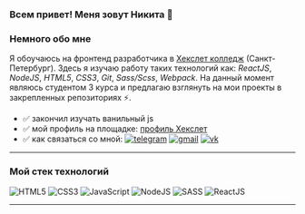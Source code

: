 ### Всем привет! Меня зовут Никита 👋

### Немного обо мне
Я обоучаюсь на фронтенд разработчика в [Хекслет колледж](https://hexly.ru/?ysclid=lp4f49i4am426656582) (Санкт-Петербург). Здесь я изучаю работу таких технологий как: *ReactJS*, *NodeJS*, *HTML5*, *CSS3*, *Git*, *Sass/Scss*, *Webpack*. На данный момент являюсь студентом 3 курса и предлагаю взглянуть на мои проекты в закрепленных репозиториях ⚡.

- :white_check_mark: закончил изучать ванильный js
- :white_check_mark: мой профиль на площадке: [профиль Хекслет](https://ru.hexlet.io/u/user-7373843896b69e80)
- :white_check_mark: как связаться со мной: [![telegram](https://raw.githubusercontent.com/Patrolavia/telegram-badge/8fe3382b3fd3a1c533ba270e608035a27e430c2e/chat.svg)](https://t.me/kozlovjr) [![gmail](https://camo.githubusercontent.com/b85b496514681cc3859dde3eecc40357ab690e1f01ed2990503537188d171f47/68747470733a2f2f696d672e736869656c64732e696f2f62616467652f2d4d61696c2d626c75653f7374796c653d666c6174266c6f676f3d476d61696c266c6f676f436f6c6f723d7768697465)](kozlov.nikita27.02.2002@gmail.com)   [![vk](https://img.shields.io/badge/вконтакте-%232E87FB.svg?&style=for-the-badge&logo=vk&logoColor=white)](https://vk.com/kozlovjr02)
___

### Мой стек технологий
![HTML5](https://img.shields.io/badge/HTML5-E34F26?style=for-the-badge&logo=html5&logoColor=white) ![CSS3](https://img.shields.io/badge/CSS3-1572B6?style=for-the-badge&logo=css3&logoColor=white) ![JavaScript](https://img.shields.io/badge/JavaScript-F7DF1E?style=for-the-badge&logo=JavaScript&logoColor=white) ![NodeJS](https://img.shields.io/badge/Node.js-43853D?style=for-the-badge&logo=node.js&logoColor=white) ![SASS](https://img.shields.io/badge/Sass-CC6699?style=for-the-badge&logo=sass&logoColor=white) ![ReactJS](https://img.shields.io/badge/React-20232A?style=for-the-badge&logo=react&logoColor=61DAFB)

____

<!--
**nikitakozlovjr/nikitakozlovjr** is a ✨ _special_ ✨ repository because its `README.md` (this file) appears on your GitHub profile.

Here are some ideas to get you started:

- 🔭 I’m currently working on ...
- 🌱 I’m currently learning ...
- 👯 I’m looking to collaborate on ...
- 🤔 I’m looking for help with ...
- 💬 Ask me about ...
- 📫 How to reach me: ...
- 😄 Pronouns: ...
- ⚡ Fun fact: ...
-->

